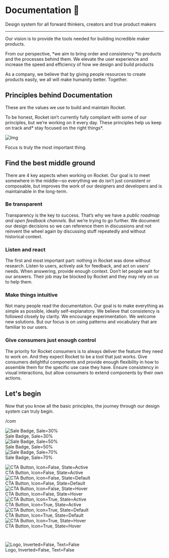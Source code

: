 
# Documentation 🚀

Design system for all forward thinkers, creators and true product makers

---

Our vision is to provide the tools needed for building incredible maker products.

From our perspective, *we aim to bring order and consistency *to products and the processes behind them. We elevate the user experience and increase the speed and efficiency of how we design and build products

As a company, we believe that by giving people resources to create products easily, we all will make humanity better. Together.

## Principles behind Documentation

These are the values we use to build and maintain Rocket.

To be honest, Rocket isn’t currently fully compliant with some of our principles, but we’re working on it every day. These principles help us keep on track and* stay focused on the right things*.

![Img](https://studio-assets.supernova.io/design-systems/14533/9289758a-6300-472a-bbc6-a57098081abf.jpeg?Expires=1990828800&Policy=eyJTdGF0ZW1lbnQiOlt7IlJlc291cmNlIjoiaHR0cHM6Ly9zdHVkaW8tYXNzZXRzLnN1cGVybm92YS5pby9kZXNpZ24tc3lzdGVtcy8xNDUzMy85Mjg5NzU4YS02MzAwLTQ3MmEtYmJjNi1hNTcwOTgwODFhYmYuanBlZyIsIkNvbmRpdGlvbiI6eyJEYXRlTGVzc1RoYW4iOnsiQVdTOkVwb2NoVGltZSI6MTk5MDgyODgwMH19fV19&Signature=E9DL6D-ZtS~4qaH18y5tnHC4gtpQUzZb85NmDFMuezn~MaWHPSumzBv6tXkxGqSgGyKh~9FaYnbfHkcJhU~4F~jdbuY70gbRxUpvnBtyCpz8o0mci-d2A9WoIZ3RGl11izD3c2WMfUaKhSaFlUw8cTGP-9vrqeUi58O2P4zYT9eAeyvOIFzQXgIgljhxiB9mIVU5a4j1vDL8ntJpagEZukKRskOgMrrB4LNQ-nRsvXFF7W5C5EkdoZPZf4jFxcQu2Yj6M9-bqNBXubYMsYYhEXqvqUOAnYVaE59E5PSSe43HKv2gp1ajSJ3ttHtTtCITO8Vyfh1FoTl03Z18ki8iZg__&Key-Pair-Id=APKAJGK34LCCAUR7N6LA)

Focus is truly the most important thing.

## Find the best middle ground

There are 4 key aspects when working on Rocket. Our goal is to meet somewhere in the middle—so everything we do isn’t just consistent or composable, but improves the work of our designers and developers and is maintainable in the long-term.

### Be transparent

Transparency is the key to success. That’s why we have a *public roadmap and open feedback channels*. But we’re trying to go further. We document our design decisions so we can reference them in discussions and not reinvent the wheel again by discussing stuff repeatedly and without historical context.

### Listen and react

The first and most important part: nothing in Rocket was done without research. Listen to users, actively ask for feedback, and act on users’ needs. When answering, provide enough context. Don’t let people wait for our answers. Their job may be blocked by Rocket and they may rely on us to help them.

### Make things intuitive

Not many people read the documentation. Our goal is to make everything as simple as possible, ideally self-explanatory. We believe that consistency is followed closely by clarity. We encourage experimentation. We welcome new solutions. But our focus is on using patterns and vocabulary that are familiar to our users.

### Give consumers just enough control

The priority for Rocket consumers is to always deliver the feature they need to work on. And they expect Rocket to be a tool that just works. Give consumers delightful components and provide enough flexibility in how to assemble them for the specific use case they have. Ensure consistency in visual interactions, but allow consumers to extend components by their own actions.

## Let's begin

Now that you know all the basic principles, the journey through our design system can truly begin.

/com

  
![Sale Badge, Sale=30%](https://studio-assets.supernova.io/design-systems/14533/e805f3e7-b190-479c-8a11-e2074fb4c521.png?Expires=1990828800&Policy=eyJTdGF0ZW1lbnQiOlt7IlJlc291cmNlIjoiaHR0cHM6Ly9zdHVkaW8tYXNzZXRzLnN1cGVybm92YS5pby9kZXNpZ24tc3lzdGVtcy8xNDUzMy9lODA1ZjNlNy1iMTkwLTQ3OWMtOGExMS1lMjA3NGZiNGM1MjEucG5nIiwiQ29uZGl0aW9uIjp7IkRhdGVMZXNzVGhhbiI6eyJBV1M6RXBvY2hUaW1lIjoxOTkwODI4ODAwfX19XX0_&Signature=AgzyyahZZ9UQAkRR8h4QacL2yaeoZH5DlMG1KRaSp3xxpQgOlJxDQ6izQ-mVaxcOiQTxCLCohl~NvFj8GqBGFPmiLMqtSYRCSZw~zEKbvCjkXQQ8~nkysRsiceXfOnCwmfCERrNKdxwhdZaggBKRW~oxNdK94X2KiLFZkN8UKK0LXrzyDP1dtb0j2ojeGocH6RxxOseB0v5QJG1xOkJMlmn4QrCgw9UxkX4wJkSPf2OzDgEmRF3SwPqwLwxCaTLyFKmRJkmDnqh-vyA9dosh5kkXi6f2gtPXUdKwfHp5lTC4kVFO45Duorv9JGF-j8U1NyijsFqyDr~niRYPjW19Kw__&Key-Pair-Id=APKAJGK34LCCAUR7N6LA)  
Sale Badge, Sale=30%  
![Sale Badge, Sale=50%](https://studio-assets.supernova.io/design-systems/14533/c3bfb17c-41d1-40c4-8a1e-bc8ffeacbff8.png?Expires=1990828800&Policy=eyJTdGF0ZW1lbnQiOlt7IlJlc291cmNlIjoiaHR0cHM6Ly9zdHVkaW8tYXNzZXRzLnN1cGVybm92YS5pby9kZXNpZ24tc3lzdGVtcy8xNDUzMy9jM2JmYjE3Yy00MWQxLTQwYzQtOGExZS1iYzhmZmVhY2JmZjgucG5nIiwiQ29uZGl0aW9uIjp7IkRhdGVMZXNzVGhhbiI6eyJBV1M6RXBvY2hUaW1lIjoxOTkwODI4ODAwfX19XX0_&Signature=fralzuz~PRhRBK1EbWubsfZjRSYeg4SK51V6bVPPpe3jL2gn0TRwO~dhUURVs8~U~FlteYpYP7b6povwBgZlZlmQVXJEOtxJYt4A26VmtN5YiX0x8DqLUIubuKi05tfVlOb9MI0ETCXkSTJvmVfbKlWRg~lYM6Efpwa5ny2khS~rd~1PQenfJ6tdMN73KCOjI-zQl-WXdtiFBdmdLwt7dOlqTY0fylqSJX22jIzFbcefkqj9mkA0nFpPxm8-QOT1PfnHdchZO8hOQAFYGLPWrVpmDRV5huay7MAqLWjvoKRlxAbVN6-Iv-UEitip5WUHTW0NgNT9~h99Kti2JWin1A__&Key-Pair-Id=APKAJGK34LCCAUR7N6LA)  
Sale Badge, Sale=50%  
![Sale Badge, Sale=70%](https://studio-assets.supernova.io/design-systems/14533/fb7d827c-0c1e-42e8-9ec3-b06ae44fd9f4.png?Expires=1990828800&Policy=eyJTdGF0ZW1lbnQiOlt7IlJlc291cmNlIjoiaHR0cHM6Ly9zdHVkaW8tYXNzZXRzLnN1cGVybm92YS5pby9kZXNpZ24tc3lzdGVtcy8xNDUzMy9mYjdkODI3Yy0wYzFlLTQyZTgtOWVjMy1iMDZhZTQ0ZmQ5ZjQucG5nIiwiQ29uZGl0aW9uIjp7IkRhdGVMZXNzVGhhbiI6eyJBV1M6RXBvY2hUaW1lIjoxOTkwODI4ODAwfX19XX0_&Signature=mCnMiUafZgv99l--SvXqOPbrRZu5GEiREQLDs1BKKXkEl6jCekDPUuxxClZKIt48YurK1LyOxj1pGZyHHk30F7195OGt9tDXF5ZywOW7~ioasqeO4Ykh6jsJaeYUw9KCbuTwmkCqAsiOJQMC99HT~y4CtOfZxlt04RNTwn7J~Hy9biL9Mo19x0-hygu5SSOdAmd~GObV9CAP2v9YFxZ0-BHdJQLFoAB0ENfMvenWcglbW2sY57zKLNzsazFWMDcab0pnNXIsGW1brlYWshnYCdLENHwbVUaeuS5cidvvPTqAHsyKYX2MCOIpTaCMYPmGXmsoH3SHTiJdLru~BaBmOQ__&Key-Pair-Id=APKAJGK34LCCAUR7N6LA)  
Sale Badge, Sale=70%  


  
![CTA Button, Icon=False, State=Active](https://studio-assets.supernova.io/design-systems/14533/502ed8f0-d4cb-479a-ba34-d9418097adf2.png?Expires=1990828800&Policy=eyJTdGF0ZW1lbnQiOlt7IlJlc291cmNlIjoiaHR0cHM6Ly9zdHVkaW8tYXNzZXRzLnN1cGVybm92YS5pby9kZXNpZ24tc3lzdGVtcy8xNDUzMy81MDJlZDhmMC1kNGNiLTQ3OWEtYmEzNC1kOTQxODA5N2FkZjIucG5nIiwiQ29uZGl0aW9uIjp7IkRhdGVMZXNzVGhhbiI6eyJBV1M6RXBvY2hUaW1lIjoxOTkwODI4ODAwfX19XX0_&Signature=UAQq2NNXAz3RJd~jRtoF5W9lqbOy7SVj6k9K3r5AIOlMZ3~gKk7H55BNs9BVr2J2G9~stpwqCNDWZ0fNwNjyDpn5PaMeohJ5BAxw2p1AtSTYj5rc7oIMBahTYkWojd0mg3y9NQ4POvuQPqGBtcjahqh9h33FeFP5wANV7amvBBOwhFleriZSBt4oBp~zxmoaQOBdPfV5lprttyECRaSxhyYwKjy9ItOn2eHSrlX0DkzRYuH~5RYfpzxtfFK7AuAh0pRJviJyQ-HD9KbfYI-ZKTcgTVmGWH8iitz5RxEnRQ2rCXa5u6LsR5UlW0NVb5Jp8bJAIKc12iDBfE6fu2rcSQ__&Key-Pair-Id=APKAJGK34LCCAUR7N6LA)  
CTA Button, Icon=False, State=Active  
![CTA Button, Icon=False, State=Default](https://studio-assets.supernova.io/design-systems/14533/b7581534-28da-41ae-b56a-f42959c7c7ab.png?Expires=1990828800&Policy=eyJTdGF0ZW1lbnQiOlt7IlJlc291cmNlIjoiaHR0cHM6Ly9zdHVkaW8tYXNzZXRzLnN1cGVybm92YS5pby9kZXNpZ24tc3lzdGVtcy8xNDUzMy9iNzU4MTUzNC0yOGRhLTQxYWUtYjU2YS1mNDI5NTljN2M3YWIucG5nIiwiQ29uZGl0aW9uIjp7IkRhdGVMZXNzVGhhbiI6eyJBV1M6RXBvY2hUaW1lIjoxOTkwODI4ODAwfX19XX0_&Signature=iLEPnDwrLGiOA9juMzj4Y488XoVNOAJodIHSqjNXCXVeHLqkSd0j~N9fNpmUuxjTopzr~5sdur3QCskdnF1pKlthb9cK1kFqgZrkUdhGmCgiO2B5yDupN6T1pVwxBhiewgPDbkPevpwggC-VlLhvKqbpWpO~hPjTK5vSfTeWuxW9diWlYsB7xfs9YTDt0gqxv1nDRfeg4jm85~RwNXvqsk2p8kaHpSaS0Fqt0570kOXNXKz0ASZsk-seE-oKWHdiz-SDRZOOxb2QTTB37c~Qas4eNHc7GioLPMN9X~9EVzJKWQrM1l7typCTnleze0XvwOUpArqAkP-WHoVG-AuVuQ__&Key-Pair-Id=APKAJGK34LCCAUR7N6LA)  
CTA Button, Icon=False, State=Default  
![CTA Button, Icon=False, State=Hover](https://studio-assets.supernova.io/design-systems/14533/e5e499bd-fcd4-4baf-b125-e4e7352720dd.png?Expires=1990828800&Policy=eyJTdGF0ZW1lbnQiOlt7IlJlc291cmNlIjoiaHR0cHM6Ly9zdHVkaW8tYXNzZXRzLnN1cGVybm92YS5pby9kZXNpZ24tc3lzdGVtcy8xNDUzMy9lNWU0OTliZC1mY2Q0LTRiYWYtYjEyNS1lNGU3MzUyNzIwZGQucG5nIiwiQ29uZGl0aW9uIjp7IkRhdGVMZXNzVGhhbiI6eyJBV1M6RXBvY2hUaW1lIjoxOTkwODI4ODAwfX19XX0_&Signature=Z96CL1CZNEq-UxVbERdaLOdn6XSDKxYRSEUX1sP9urEqemHuMDUFkJcubcWcg4EK~d-IAC52ow4bZP7t~5xftb7HmNI1t7AX2asoHAGftzcW1kYDxI7zVFHcb6AewtcTsfimgm6ZIoUS-aq4ZqokhlrnMkecTTG0UuLKzdwhxMDB2oKbjmzmnLBIxSPsySgl9wp2qZRQLb9BfAeo4jcApHalz030nzSFg83KH4kC9Bg5XUdIT3BjY-c9qN2Z9Z4-cOV10NZxbfzWfkXaLvnLnBi1-AFgj95EHK17w48E9gOhuPqHm179bcboKw~8ku6aGI8kuT~5DTP5Y9aIrq5Arg__&Key-Pair-Id=APKAJGK34LCCAUR7N6LA)  
CTA Button, Icon=False, State=Hover  
![CTA Button, Icon=True, State=Active](https://studio-assets.supernova.io/design-systems/14533/da87d5ba-9b69-42ab-9727-6d94bb034577.png?Expires=1990828800&Policy=eyJTdGF0ZW1lbnQiOlt7IlJlc291cmNlIjoiaHR0cHM6Ly9zdHVkaW8tYXNzZXRzLnN1cGVybm92YS5pby9kZXNpZ24tc3lzdGVtcy8xNDUzMy9kYTg3ZDViYS05YjY5LTQyYWItOTcyNy02ZDk0YmIwMzQ1NzcucG5nIiwiQ29uZGl0aW9uIjp7IkRhdGVMZXNzVGhhbiI6eyJBV1M6RXBvY2hUaW1lIjoxOTkwODI4ODAwfX19XX0_&Signature=l~ZjcjADa8FX9xpRa~doPcaCISqTQgSb4GOlRP5T~crBwkCYypnsgmrHj9KAW91ZduLfyFI2hZ4ybiF-jDlaXkMlns4EU-ZbEUMZFlvD8mGlwqkRJC58PQxQiIEbghY1NaNGsnWJwFodm~zDoRYCrgQ8qhMDvLXkUcohL7HWEqwjnO6VLYWVIK~WRf~Xm33tUvdTm-oeZi9cwNex9t7rOadABnmxth339adHNpsmZ4tv6iqA~PMD4G~lYkG~VDNCaWLcW~-twppCYrocsAcK6BFP6jwZ1Nq8F7XjYO330AGZrMQoNFkMAcsAbHr79Y7XPj39jTk08A~DlxjbSjElQQ__&Key-Pair-Id=APKAJGK34LCCAUR7N6LA)  
CTA Button, Icon=True, State=Active  
![CTA Button, Icon=True, State=Default](https://studio-assets.supernova.io/design-systems/14533/e3377243-3269-45fa-9994-35f91ab799d4.png?Expires=1990828800&Policy=eyJTdGF0ZW1lbnQiOlt7IlJlc291cmNlIjoiaHR0cHM6Ly9zdHVkaW8tYXNzZXRzLnN1cGVybm92YS5pby9kZXNpZ24tc3lzdGVtcy8xNDUzMy9lMzM3NzI0My0zMjY5LTQ1ZmEtOTk5NC0zNWY5MWFiNzk5ZDQucG5nIiwiQ29uZGl0aW9uIjp7IkRhdGVMZXNzVGhhbiI6eyJBV1M6RXBvY2hUaW1lIjoxOTkwODI4ODAwfX19XX0_&Signature=cjXhYYZ9m~wByGcKvo8MKkWLICnYy56hT4nchpGDNgPSq-f2Nf9rTllPIokLUq5Qy2ehLlRMAYGxsMXc03Yj-9h6nSjkTF-LLa6xWcsqCDBm2cIItT5rz-xlPwM0n0q~stGCDcz0g7nkI2HFlHZCR2gk~zFwq6m66dcTMFBv8jkX9fqt9zkRfmQWtsNFD6loVrWdYlRZqjJyBAKlF~YRpt0c3GL4X2bE~9hVShAfeD0EnuHRnafyEr1Xpvt1jOOZgCxMdcup3Zaf0KNH~au3wQ4DO9bI1xbfKyGzGvbkZ4nvOhSaI5eSOxtYggihFVJqKhnzpiKPEBtsUiXh5GNXCg__&Key-Pair-Id=APKAJGK34LCCAUR7N6LA)  
CTA Button, Icon=True, State=Default  
![CTA Button, Icon=True, State=Hover](https://studio-assets.supernova.io/design-systems/14533/7b837e61-0ef6-42c8-8804-d4a0de009867.png?Expires=1990828800&Policy=eyJTdGF0ZW1lbnQiOlt7IlJlc291cmNlIjoiaHR0cHM6Ly9zdHVkaW8tYXNzZXRzLnN1cGVybm92YS5pby9kZXNpZ24tc3lzdGVtcy8xNDUzMy83YjgzN2U2MS0wZWY2LTQyYzgtODgwNC1kNGEwZGUwMDk4NjcucG5nIiwiQ29uZGl0aW9uIjp7IkRhdGVMZXNzVGhhbiI6eyJBV1M6RXBvY2hUaW1lIjoxOTkwODI4ODAwfX19XX0_&Signature=bIIWQ2KeliCBzegJWYpELimaPwPwgH3GOF2cNkvhL1cOIpTw2MbMl6FZS8lv7V9TSZggrYSUFEaSwapivcWkSBjvQ2BlqeMBBEQ7afHgP-RMV1VX2I7~Dh83edXfPde6VazyULN0J2tbN5dV4Lq1q78ias0b6SUBqfHbrtWhI2vG93UJCBqQX7FpCsnUdXAF2BgvXCkYOaP5xFerQhDBYMeO6S5-73yjp6ktsPtL7-9STbG0G0jt1crt0vwAPzmEnIn8jFm7eRvCI-ApMag7OEk1bXjry2uCIC~hJdioluGAuGKzrCaeZnEUrS01QO4DL6qtEIukrfTj80WdFQLbxQ__&Key-Pair-Id=APKAJGK34LCCAUR7N6LA)  
CTA Button, Icon=True, State=Hover  


```javascript  
  
```

  
![Logo, Inverted=False, Text=False](https://studio-assets.supernova.io/design-systems/14533/2cbf675b-3afd-48ec-968c-9daf82e615b6.png?Expires=1990828800&Policy=eyJTdGF0ZW1lbnQiOlt7IlJlc291cmNlIjoiaHR0cHM6Ly9zdHVkaW8tYXNzZXRzLnN1cGVybm92YS5pby9kZXNpZ24tc3lzdGVtcy8xNDUzMy8yY2JmNjc1Yi0zYWZkLTQ4ZWMtOTY4Yy05ZGFmODJlNjE1YjYucG5nIiwiQ29uZGl0aW9uIjp7IkRhdGVMZXNzVGhhbiI6eyJBV1M6RXBvY2hUaW1lIjoxOTkwODI4ODAwfX19XX0_&Signature=cTvtvsTFjE4DHQNJz2kmBU~KlN0lqZjtcFAKbaEMP8aNH21lDE9KBftinfz5yo7RPLU9TwDLeS50tYHZU1wdewD0tCVll7jvLpNSe22VF0bCKo5aJJPRj3MawWDjI4phVXsGp8n6J~0bb3OYRH00OpS43LqfJjQ4Amvq~LYZS2LZf9rAgHejOSnva32ZZ~qDzKcpYPTgLVZW3wMTl0azOIWlQ55L97vWQE3UTGRVf2rUGMnlhE8G7nof~ERLXluJKR83BKiWD63V8AsMsTGHrvuPyq79Qov7LvfYKanhVmQfytP9vXfKv-ZuSWibG6wdqQQKDqdaD4I41GU9OGM3FQ__&Key-Pair-Id=APKAJGK34LCCAUR7N6LA)  
Logo, Inverted=False, Text=False  


  
  
